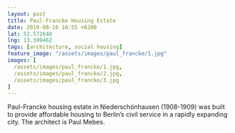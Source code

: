 ```yaml
---
layout: post
title: Paul-Francke Housing Estate
date: 2019-08-16 16:55 +0200
lat: 52.572640
lng: 13.399462
tags: [architecture, social housing]
feature_image: "/assets/images/paul_francke/1.jpg"
images: [
  /assets/images/paul_francke/1.jpg,
  /assets/images/paul_francke/2.jpg,
  /assets/images/paul_francke/3.jpg
]
---
```


Paul-Francke housing estate in Niederschönhausen (1908-1909) was built to provide affordable housing to Berlin’s civil service in a rapidly expanding city. The architect is Paul Mebes.
